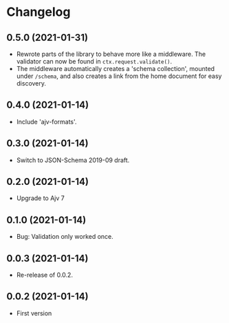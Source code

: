Changelog
=========

0.5.0 (2021-01-31)
------------------

* Rewrote parts of the library to behave more like a middleware. The validator
  can now be found in `ctx.request.validate()`.
* The middleware automatically creates a 'schema collection', mounted under
  `/schema`, and also creates a link from the home document for easy discovery.


0.4.0 (2021-01-14)
------------------

* Include 'ajv-formats'.


0.3.0 (2021-01-14)
------------------

* Switch to JSON-Schema 2019-09 draft.


0.2.0 (2021-01-14)
------------------

* Upgrade to Ajv 7


0.1.0 (2021-01-14)
------------------

* Bug: Validation only worked once.


0.0.3 (2021-01-14)
------------------

* Re-release of 0.0.2.


0.0.2 (2021-01-14)
------------------

* First version
